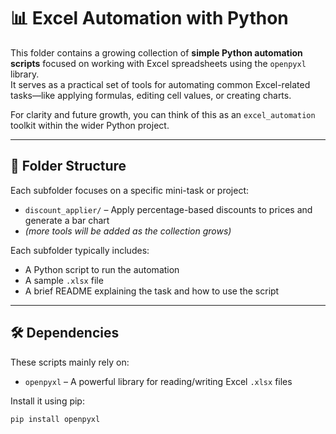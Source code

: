 # 📊 Excel Automation with Python

This folder contains a growing collection of **simple Python automation scripts** focused on working with Excel spreadsheets using the `openpyxl` library.  
It serves as a practical set of tools for automating common Excel-related tasks—like applying formulas, editing cell values, or creating charts.

For clarity and future growth, you can think of this as an `excel_automation` toolkit within the wider Python project.

---

## 📁 Folder Structure

Each subfolder focuses on a specific mini-task or project:

- `discount_applier/` – Apply percentage-based discounts to prices and generate a bar chart
- *(more tools will be added as the collection grows)*

Each subfolder typically includes:
- A Python script to run the automation
- A sample `.xlsx` file
- A brief README explaining the task and how to use the script

---

## 🛠 Dependencies

These scripts mainly rely on:

- `openpyxl` – A powerful library for reading/writing Excel `.xlsx` files

Install it using pip:
```bash
pip install openpyxl
